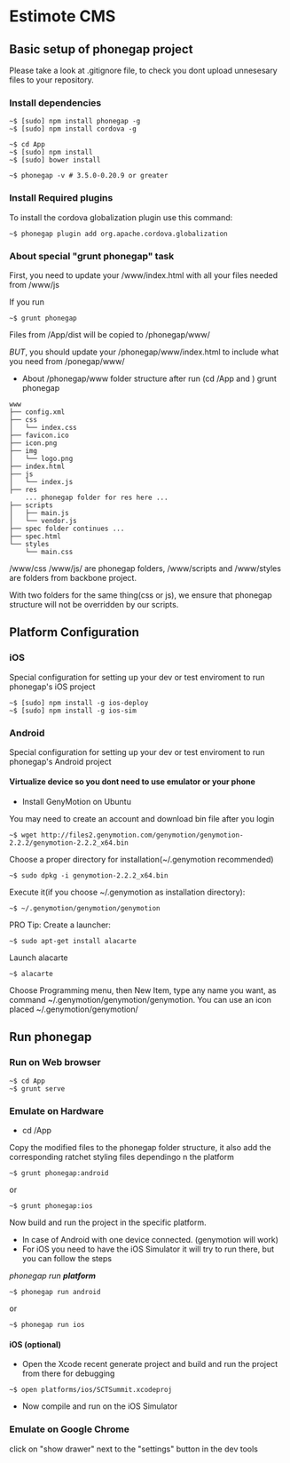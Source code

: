 # Estimote CMS

## Basic setup of phonegap project

Please take a look at .gitignore file, to check you dont upload unnesesary files
to your repository.

### Install dependencies

~~~
~$ [sudo] npm install phonegap -g
~$ [sudo] npm install cordova -g

~$ cd App
~$ [sudo] npm install
~$ [sudo] bower install
~~~

~~~
~$ phonegap -v # 3.5.0-0.20.9 or greater
~~~


### Install Required plugins

To install the cordova globalization plugin use this command:

~~~
~$ phonegap plugin add org.apache.cordova.globalization
~~~

### About special "grunt phonegap" task

First, you need to update your /www/index.html with all your files needed from
/www/js

If you run

~~~
~$ grunt phonegap 
~~~

Files from /App/dist will be copied to /phonegap/www/

*BUT*, you should update your /phonegap/www/index.html to include what you need
from /ponegap/www/

* About /phonegap/www folder structure after run (cd /App and )
grunt phonegap

~~~
www
├── config.xml
├── css
│   └── index.css
├── favicon.ico
├── icon.png
├── img
│   └── logo.png
├── index.html
├── js
│   └── index.js
├── res
    ... phonegap folder for res here ...
├── scripts
│   ├── main.js
│   └── vendor.js
├── spec folder continues ...
├── spec.html
└── styles
    └── main.css

~~~

/www/css /www/js/ are phonegap folders,
/www/scripts and /www/styles are folders from backbone project.

With two folders for the same thing(css or js), we ensure that phonegap
structure will not be overridden by our scripts.



## Platform Configuration

### iOS
Special configuration for setting up your dev or test enviroment to run phonegap's iOS project
~~~
~$ [sudo] npm install -g ios-deploy
~$ [sudo] npm install -g ios-sim
~~~



### Android

Special configuration for setting up your dev or test enviroment to run phonegap's Android project

#### Virtualize device so you dont need to use emulator or your phone

* Install GenyMotion on Ubuntu

You may need to create an account and download bin file after you login

~~~
~$ wget http://files2.genymotion.com/genymotion/genymotion-2.2.2/genymotion-2.2.2_x64.bin
~~~

Choose a proper directory for installation(~/.genymotion recommended)

~~~
~$ sudo dpkg -i genymotion-2.2.2_x64.bin
~~~

Execute it(if you choose ~/.genymotion as installation directory):

~~~
~$ ~/.genymotion/genymotion/genymotion
~~~

PRO Tip: Create a launcher:

~~~
~$ sudo apt-get install alacarte
~~~

Launch alacarte

~~~
~$ alacarte
~~~

Choose Programming menu, then New Item, type any name you want, as command
~/.genymotion/genymotion/genymotion.
You can use an icon placed ~/.genymotion/genymotion/

## Run phonegap

### Run on Web browser

~~~
~$ cd App
~$ grunt serve
~~~



### Emulate on Hardware
* cd /App

Copy the modified files to the phonegap folder structure, it also add the corresponding ratchet styling files dependingo n the platform

~~~
~$ grunt phonegap:android
~~~
or
~~~
~$ grunt phonegap:ios
~~~


Now build and run the project in the specific platform.
* In case of Android with one device connected. (genymotion will work)
* For iOS you need to have the iOS Simulator it will try to run there, but you can follow the steps 


*phonegap run **platform***
~~~
~$ phonegap run android
~~~
or
~~~
~$ phonegap run ios
~~~

#### iOS (optional)
- Open the Xcode recent generate project and build and run the project from there for debugging

~~~
~$ open platforms/ios/SCTSummit.xcodeproj
~~~

- Now compile and run on the iOS Simulator


### Emulate on Google Chrome 

click on "show drawer" next to the "settings" button in the dev tools
